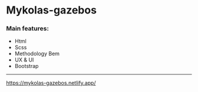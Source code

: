 # Mykolas-gazebos

### Main features: 
 - Html
 - Scss
 - Methodology Bem
 - UX & UI
 - Bootstrap

 


---

https://mykolas-gazebos.netlify.app/
